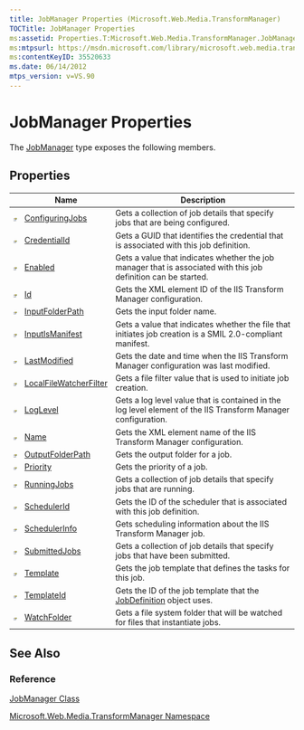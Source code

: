```yaml
---
title: JobManager Properties (Microsoft.Web.Media.TransformManager)
TOCTitle: JobManager Properties
ms:assetid: Properties.T:Microsoft.Web.Media.TransformManager.JobManager
ms:mtpsurl: https://msdn.microsoft.com/library/microsoft.web.media.transformmanager.jobmanager_properties(v=VS.90)
ms:contentKeyID: 35520633
ms.date: 06/14/2012
mtps_version: v=VS.90
---
```


# JobManager Properties

The [JobManager](jobmanager-class-microsoft-web-media-transformmanager.md) type exposes the following members.

## Properties

||Name|Description|
|--- |--- |--- |
|![Public property](images/Hh125762.pubproperty(en-us,VS.90).gif "Public property")|[ConfiguringJobs](jobmanager-configuringjobs-property-microsoft-web-media-transformmanager.md)|Gets a collection of job details that specify jobs that are being configured.|
|![Public property](images/Hh125762.pubproperty(en-us,VS.90).gif "Public property")|[CredentialId](jobmanager-credentialid-property-microsoft-web-media-transformmanager.md)|Gets a GUID that identifies the credential that is associated with this job definition.|
|![Public property](images/Hh125762.pubproperty(en-us,VS.90).gif "Public property")|[Enabled](jobmanager-enabled-property-microsoft-web-media-transformmanager.md)|Gets a value that indicates whether the job manager that is associated with this job definition can be started.|
|![Public property](images/Hh125762.pubproperty(en-us,VS.90).gif "Public property")|[Id](jobmanager-id-property-microsoft-web-media-transformmanager.md)|Gets the XML element ID of the IIS Transform Manager configuration.|
|![Public property](images/Hh125762.pubproperty(en-us,VS.90).gif "Public property")|[InputFolderPath](jobmanager-inputfolderpath-property-microsoft-web-media-transformmanager.md)|Gets the input folder name.|
|![Public property](images/Hh125762.pubproperty(en-us,VS.90).gif "Public property")|[InputIsManifest](jobmanager-inputismanifest-property-microsoft-web-media-transformmanager.md)|Gets a value that indicates whether the file that initiates job creation is a SMIL 2.0-compliant manifest.|
|![Public property](images/Hh125762.pubproperty(en-us,VS.90).gif "Public property")|[LastModified](jobmanager-lastmodified-property-microsoft-web-media-transformmanager.md)|Gets the date and time when the IIS Transform Manager configuration was last modified.|
|![Public property](images/Hh125762.pubproperty(en-us,VS.90).gif "Public property")|[LocalFileWatcherFilter](jobmanager-localfilewatcherfilter-property-microsoft-web-media-transformmanager.md)|Gets a file filter value that is used to initiate job creation.|
|![Public property](images/Hh125762.pubproperty(en-us,VS.90).gif "Public property")|[LogLevel](jobmanager-loglevel-property-microsoft-web-media-transformmanager.md)|Gets a log level value that is contained in the log level element of the IIS Transform Manager configuration.|
|![Public property](images/Hh125762.pubproperty(en-us,VS.90).gif "Public property")|[Name](jobmanager-name-property-microsoft-web-media-transformmanager.md)|Gets the XML element name of the IIS Transform Manager configuration.|
|![Public property](images/Hh125762.pubproperty(en-us,VS.90).gif "Public property")|[OutputFolderPath](jobmanager-outputfolderpath-property-microsoft-web-media-transformmanager.md)|Gets the output folder for a job.|
|![Public property](images/Hh125762.pubproperty(en-us,VS.90).gif "Public property")|[Priority](jobmanager-priority-property-microsoft-web-media-transformmanager.md)|Gets the priority of a job.|
|![Public property](images/Hh125762.pubproperty(en-us,VS.90).gif "Public property")|[RunningJobs](jobmanager-runningjobs-property-microsoft-web-media-transformmanager.md)|Gets a collection of job details that specify jobs that are running.|
|![Public property](images/Hh125762.pubproperty(en-us,VS.90).gif "Public property")|[SchedulerId](jobmanager-schedulerid-property-microsoft-web-media-transformmanager.md)|Gets the ID of the scheduler that is associated with this job definition.|
|![Public property](images/Hh125762.pubproperty(en-us,VS.90).gif "Public property")|[SchedulerInfo](jobmanager-schedulerinfo-property-microsoft-web-media-transformmanager.md)|Gets scheduling information about the IIS Transform Manager job.|
|![Public property](images/Hh125762.pubproperty(en-us,VS.90).gif "Public property")|[SubmittedJobs](jobmanager-submittedjobs-property-microsoft-web-media-transformmanager.md)|Gets a collection of job details that specify jobs that have been submitted.|
|![Public property](images/Hh125762.pubproperty(en-us,VS.90).gif "Public property")|[Template](jobmanager-template-property-microsoft-web-media-transformmanager.md)|Gets the job template that defines the tasks for this job.|
|![Public property](images/Hh125762.pubproperty(en-us,VS.90).gif "Public property")|[TemplateId](jobmanager-templateid-property-microsoft-web-media-transformmanager.md)|Gets the ID of the job template that the [JobDefinition](jobdefinition-class-microsoft-web-media-transformmanager.md) object uses.|
|![Public property](images/Hh125762.pubproperty(en-us,VS.90).gif "Public property")|[WatchFolder](jobmanager-watchfolder-property-microsoft-web-media-transformmanager.md)|Gets a file system folder that will be watched for files that instantiate jobs.|

## See Also

### Reference

[JobManager Class](jobmanager-class-microsoft-web-media-transformmanager.md)

[Microsoft.Web.Media.TransformManager Namespace](microsoft-web-media-transformmanager-namespace.md)

